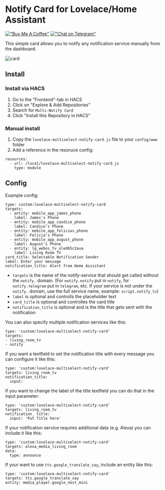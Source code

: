 # Notify Card for Lovelace/Home Assistant

[!["Buy Me A Coffee"](https://img.shields.io/static/v1?label=donate&message=buymeacoffe&color=FFDD00&logo=buymeacoffee&style=flat-square)](https://buymeacoffee.com/bernikr)
[!["Chat on Telegram"](https://img.shields.io/static/v1?label=chat&message=Telegram&color=26A5E4&logo=telegram&style=flat-square)](https://t.me/bernikr)

This simple card allows you to notify any notification service manually from the dashboard.

![card](card.jpg)

## Install
### Install via HACS
1. Go to the "Frontend"-tab in HACS
2. Click on "Explore & Add Repositories"
3. Search for `Multi-Notify Card`
5. Click "Install this Repository in HACS"

### Manual install
1. Copy the `lovelace-multiselect-notify-card.js` file to your `config/www` folder
2. Add a reference in the resoruce config:

```
resources:
  - url: /local/lovelace-multiselect-notify-card.js
    type: module
```

## Config
Example config:

```
type: custom:lovelace-multiselect-notify-card
targets:
  - entity: mobile_app_james_phone
    label: James's Phone
  - entity: mobile_app_candice_phone
    label: Candice's Phone
  - entity: mobile_app_felicias_phone
    label: Felicia's Phone
  - entity: mobile_app_august_phone
    label: August's Phone
  - entity: lg_webos_tv_oled65c2aua
    label: Living Room TV
card_title: Selectable Notification Sender
label: Enter your message
notification_title: Alert from Home Assistant
```

- `targets` is the name of the notify-service that should get called without the `notify.` domain. (For `notify.notify` put in `notify`, for `notify.telegram` put in `telegram`, etc. If your service is not under the `notify.` domain, use the full service name, example: `script.notify_tv`)
- `label` is optional and controlls the placeholder text
- `card_title` is optional and controlles the card title
- `notification_title` is optional and is the title that gets sent with the notification

You can also specify multiple notification services like this:

```
type: 'custom:lovelace-multiselect-notify-card'
targets:
- living_room_tv
- notify
```

If you want a textfield to set the notification title with every message you can configure it like this:
```
type: 'custom:lovelace-multiselect-notify-card'
targets: living_room_tv
notification_title:
  input:
```

If you want to change the label of the title textfield you can do that in the input parameter:
```
type: 'custom:lovelace-multiselect-notify-card'
targets: living_room_tv
notification_ title:
  input: 'Put Title here'
```

If your notification service requires additional data (e.g. Alexa) you can include it like this:
```
type: 'custom:lovelace-multiselect-notify-card'
targets: alexa_media_living_room
data:
  type: announce
```

If your want to use `tts.google_translate_say`, include an entity like this:
```
type: 'custom:lovelace-multiselect-notify-card'
targets: tts.google_translate_say
entity: media_player.google_nest_mini
```

